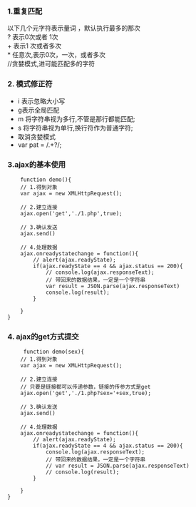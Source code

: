 ### 1.重复匹配
以下几个元字符表示量词    ，默认执行最多的那次          
 ?       表示0次或者 1次               
        +       表示1 次或者多次                   
        *       任意次,表示0次，一次，或者多次                    
                //贪婪模式,进可能匹配多的字符
### 2. 模式修正符
- i   表示忽略大小写
- g表示全局匹配
- m 将字符串视为多行,不管是那行都能匹配;
- s 将字符串视为单行,换行符作为普通字符;
- 取消贪婪模式
- var pat = /.+?/;

### 3.ajax的基本使用


		function demo(){
        // 1.得到对象
        var ajax = new XMLHttpRequest();
        
        // 2.建立连接
        ajax.open('get','./1.php',true);
        
        // 3.确认发送
        ajax.send()
        
        // 4.处理数据
        ajax.onreadystatechange = function(){
            // alert(ajax.readyState);
            if(ajax.readyState == 4 && ajax.status == 200){
                // console.log(ajax.responseText);
                // 带回来的数据结果，一定是一个字符串
                var result = JSON.parse(ajax.responseText)
                console.log(result);
            }

        }
    }


### 4. ajax的get方式提交


		 function demo(sex){
        // 1.得到对象
        var ajax = new XMLHttpRequest();
        
        // 2.建立连接
        // 只要是链接都可以传递参数，链接的传参方式是get
        ajax.open('get','./1.php?sex='+sex,true);
        
        // 3.确认发送
        ajax.send()
        
        // 4.处理数据
        ajax.onreadystatechange = function(){
            // alert(ajax.readyState);
            if(ajax.readyState == 4 && ajax.status == 200){
                console.log(ajax.responseText);
                // 带回来的数据结果，一定是一个字符串
                // var result = JSON.parse(ajax.responseText)
                // console.log(result);
            }

        }
    }